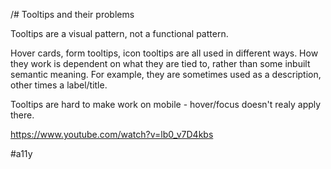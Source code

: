  /# Tooltips and their problems

Tooltips are a visual pattern, not a functional pattern.

Hover cards, form tooltips, icon tooltips are all used in different ways. How they work is dependent on what they are tied to, rather than some inbuilt semantic meaning. For example, they are sometimes used as a description, other times a label/title.

Tooltips are hard to make work on mobile - hover/focus doesn't realy apply there.

https://www.youtube.com/watch?v=lb0_v7D4kbs

#a11y